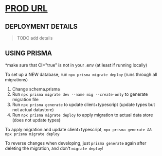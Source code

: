 # [PROD URL](https://nextjs-playground-rho-six.vercel.app/)

## DEPLOYMENT DETAILS

> TODO add details

## USING PRISMA

\*make sure that CI="true" is not in your .env (at least if running locally)

To set up a NEW database, run `npx prisma migrate deploy` (runs through all migrations)

1. Change schema.prisma
2. Run `npx prisma migrate dev --name mig --create-only` to generate migration file
3. Run `npx prisma generate` to update client+typescript (update types but not actual datastore)
4. Run `npx prisma migrate deploy` to apply migration to actual data store (does not update types)

To apply migration and update client+typescript, `npx prisma generate && npx prisma migrate deploy`

To reverse changes when developing, just `prisma generate` again after deleting the migration, and don't `migrate deploy`!
